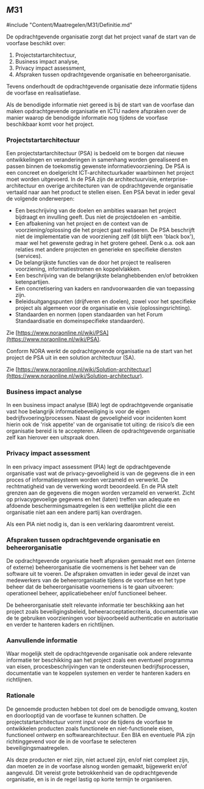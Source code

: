 ## $M31$

#include "Content/Maatregelen/M31/Definitie.md"

De opdrachtgevende organisatie zorgt dat het project vanaf de start van de voorfase beschikt over:

1. Projectstartarchitectuur,
2. Business impact analyse,
3. Privacy impact assessment,
4. Afspraken tussen opdrachtgevende organisatie en beheerorganisatie.

Tevens onderhoudt de opdrachtgevende organisatie deze informatie tijdens de voorfase en realisatiefase.

Als de benodigde informatie niet gereed is bij de start van de voorfase dan maken opdrachtgevende organisatie en ICTU nadere afspraken over de manier waarop de benodigde informatie nog tijdens de voorfase beschikbaar komt voor het project.

### Projectstartarchitectuur

Een projectstartarchitectuur (PSA) is bedoeld om te borgen dat nieuwe ontwikkelingen en veranderingen in samenhang worden gerealiseerd en passen binnen de toekomstig gewenste informatievoorziening. De PSA is een concreet en doelgericht ICT-architectuurkader waarbinnen het project moet worden uitgevoerd. In de PSA zijn de architectuurvisie, enterprise-architectuur en overige architecturen van de opdrachtgevende organisatie vertaald naar aan het product te stellen eisen. Een PSA bevat in ieder geval de volgende onderwerpen:

* Een beschrijving van de doelen en ambities waaraan het project bijdraagt en invulling geeft. Dus niet de projectdoelen en -ambitie.
* Een afbakening van het project en de context van de voorziening/oplossing die het project gaat realiseren. De PSA beschrijft niet de implementatie van de voorziening zelf (dit blijft een 'black box'), maar wel het gewenste gedrag in het grotere geheel. Denk o.a. ook aan relaties met andere projecten en generieke en specifieke diensten (services).
* De belangrijkste functies van de door het project te realiseren voorziening, informatiestromen en koppelvlakken.
* Een beschrijving van de belangrijkste belanghebbenden en/of betrokken ketenpartijen.
* Een concretisering van kaders en randvoorwaarden die van toepassing zijn.
* Beleidsuitgangspunten (drijfveren en doelen), zowel voor het specifieke project als algemeen voor de organisatie en visie (oplossingsrichting).
* Standaarden en normen (open standaarden van het Forum Standaardisatie en domeinspecifieke standaarden).

Zie [https://www.noraonline.nl/wiki/PSA](https://www.noraonline.nl/wiki/PSA).

Conform NORA werkt de opdrachtgevende organisatie na de start van het project de PSA uit in een solution architectuur (SA).

Zie [https://www.noraonline.nl/wiki/Solution-architectuur](https://www.noraonline.nl/wiki/Solution-architectuur).

### Business impact analyse

In een business impact analyse (BIA) legt de opdrachtgevende organisatie vast hoe belangrijk informatiebeveiliging is voor de eigen bedrijfsvoering/processen. Naast de gevoeligheid voor incidenten komt hierin ook de 'risk appetite' van de organisatie tot uiting: de risico’s die een organisatie bereid is te accepteren. Alleen de opdrachtgevende organisatie zelf kan hierover een uitspraak doen.

### Privacy impact assessment

In een privacy impact assessment (PIA) legt de opdrachtgevende organisatie vast wat de privacy-gevoeligheid is van de gegevens die in een proces of informatiesysteem worden verzameld en verwerkt. De rechtmatigheid van de verwerking wordt beoordeeld. En de PIA stelt grenzen aan de gegevens die mogen worden verzameld en verwerkt. Zicht op privacygevoelige gegevens en het (laten) treffen van adequate en afdoende beschermingsmaatregelen is een wettelijke plicht die een organisatie niet aan een andere partij kan overdragen.

Als een PIA niet nodig is, dan is een verklaring daaromtrent vereist.

### Afspraken tussen opdrachtgevende organisatie en beheerorganisatie

De opdrachtgevende organisatie heeft afspraken gemaakt met een (interne of externe) beheerorganisatie die voornemens is het beheer van de software uit te voeren. De afspraken omvatten in ieder geval de inzet van medewerkers van de beheerorganisatie tijdens de voorfase en het type beheer dat de beheerorganisatie voornemens is te gaan uitvoeren: operationeel beheer, applicatiebeheer en/of functioneel beheer.

De beheerorganisatie stelt relevante informatie ter beschikking aan het project zoals beveiligingsbeleid, beheeracceptatiecriteria, documentatie van de te gebruiken voorzieningen voor bijvoorbeeld authenticatie en autorisatie en verder te hanteren kaders en richtlijnen.

### Aanvullende informatie

Waar mogelijk stelt de opdrachtgevende organisatie ook andere relevante informatie ter beschikking aan het project zoals een eventueel programma van eisen, procesbeschrijvingen van te ondersteunen bedrijfsprocessen, documentatie van te koppelen systemen en verder te hanteren kaders en richtlijnen.

### Rationale

De genoemde producten hebben tot doel om de benodigde omvang, kosten en doorlooptijd van de voorfase te kunnen schatten. De projectstartarchitectuur vormt input voor de tijdens de voorfase te ontwikkelen producten zoals functionele en niet-functionele eisen, functioneel ontwerp en softwarearchitectuur. Een BIA en eventuele PIA zijn richtinggevend voor de in de voorfase te selecteren beveiligingsmaatregelen.

Als deze producten er niet zijn, niet actueel zijn, en/of niet compleet zijn, dan moeten ze in de voorfase alsnog worden gemaakt, bijgewerkt en/of aangevuld. Dit vereist grote betrokkenheid van de opdrachtgevende organisatie, en is in de regel lastig op korte termijn te organiseren.
